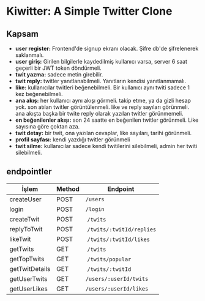 # Kiwitter: A Simple Twitter Clone

## Kapsam

- **user register:** Frontend'de signup ekranı olacak. Şifre db'de şifrelenerek saklanmalı.
- **user giriş:** Girilen bilgilerle kaydedilmiş kullanıcı varsa, server 6 saat geçerli bir JWT token döndürmeli.
- **twit yazma:** sadece metin girebilir.
- **twit reply:** twitler yanıtlanabilmeli. Yanıtların kendisi yanıtlanmamalı.
- **like:** kullanıcılar twitleri beğenebilmeli. Bir kullanıcı aynı twiti sadece 1 kez beğenebilmeli.
- **ana akış:** her kullanıcı aynı akışı görmeli. takip etme, ya da gizli hesap yok. son atılan twitler görüntülenmeli. like ve reply sayıları görünmeli. ana akışta başka bir twite reply olarak yazılan twitler görünmemeli.
- **en beğenilenler akışı:** son 24 saatte en beğenilen twitler görünmeli. Like sayısına göre çoktan aza.
- **twit detay:** bir twit, ona yazılan cevaplar, like sayıları, tarihi görünmeli.
- **profil sayfası:** kendi yazdığı twitler görünmeli
- **twit silme:** kullanıcılar sadece kendi twitilerini silebilmeli, admin her twiti silebilmeli.

## endpointler
 
| İşlem | Method | Endpoint |
| ------ | ------ | ------ |
| createUser | POST | `/users` |
| login | POST | `/login` |
| createTwit | POST | `/twits` |
| replyToTwit | POST | `/twits/:twitId/replies` |
| likeTwit | POST | `/twits/:twitId/likes` |
| getTwits | GET | `/twits` |
| getTopTwits | GET | `/twits/popular` |
| getTwitDetails | GET | `/twits/:twitId` |
| getUserTwits | GET | `/users/:userId/twits` |
| getUserLikes | GET | `/users/:userId/likes` |

